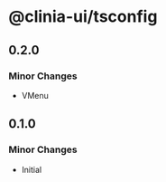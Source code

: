 # @clinia-ui/tsconfig

## 0.2.0

### Minor Changes

- VMenu

## 0.1.0

### Minor Changes

- Initial
